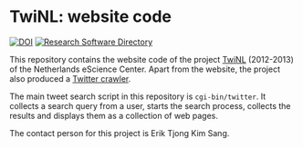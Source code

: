 # TwiNL: website code
[![DOI](https://zenodo.org/badge/110261678.svg)](https://zenodo.org/badge/latestdoi/110261678)
[![Research Software Directory](https://img.shields.io/badge/rsd-Research%20Software%20Directory-00a3e3.svg)](https://research-software.nl/software/twinl-website-code)

This repository contains the website code of the project
[TwiNL](https://www.esciencecenter.nl/project/twinl) 
(2012-2013) of the Netherlands eScience Center. Apart 
from the website, the project also produced a
[Twitter crawler](https://github.com/twinl/crawler).

The main tweet search script in this repository is 
`cgi-bin/twitter`. It collects a search query from
a user, starts the search process, collects the results and
displays them as a collection of web pages.

The contact person for this project is Erik Tjong Kim Sang. 
